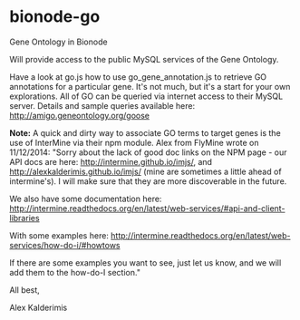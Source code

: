 bionode-go
==========

Gene Ontology in Bionode

Will provide access to the public MySQL services of the Gene Ontology.

Have a look at go.js how to use go\_gene\_annotation.js to retrieve GO annotations for a particular gene. It's not much, but it's a start for your own explorations. All of GO can be queried via internet access to their MySQL server. Details and sample queries available here: http://amigo.geneontology.org/goose


<b>Note:</b> A quick and dirty way to associate GO terms to target genes is the use of InterMine via their npm module. Alex from FlyMine wrote on 11/12/2014: "Sorry about the lack of good doc links on the NPM page - our API docs
are here: http://intermine.github.io/imjs/, and http://alexkalderimis.github.io/imjs/ (mine are sometimes
a little ahead of intermine's). I will make sure that they are more
discoverable in the future.

We also have some documentation here:
http://intermine.readthedocs.org/en/latest/web-services/#api-and-client-libraries

With some examples here:
http://intermine.readthedocs.org/en/latest/web-services/how-do-i/#howtows

If there are some examples you want to see, just let us know, and we
will add them to the how-do-I section."

All best,

Alex Kalderimis
